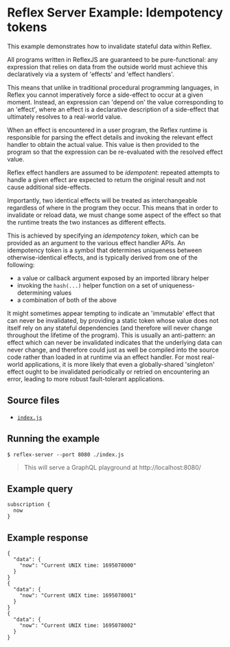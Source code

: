 # Reflex Server Example: Idempotency tokens

This example demonstrates how to invalidate stateful data within Reflex.

All programs written in ReflexJS are guaranteed to be pure-functional: any expression that relies on data from the outside world must achieve this declaratively via a system of 'effects' and 'effect handlers'.

This means that unlike in traditional procedural programming languages, in Reflex you cannot imperatively force a side-effect to occur at a given moment. Instead, an expression can 'depend on' the value corresponding to an 'effect', where an effect is a declarative description of a side-effect that ultimately resolves to a real-world value.

When an effect is encountered in a user program, the Reflex runtime is responsible for parsing the effect details and invoking the relevant effect handler to obtain the actual value. This value is then provided to the program so that the expression can be re-evaluated with the resolved effect value.

Reflex effect handlers are assumed to be *idempotent*: repeated attempts to handle a given effect are expected to return the original result and not cause additional side-effects.

Importantly, two identical effects will be treated as interchangeable regardless of where in the program they occur. This means that in order to invalidate or reload data, we must change some aspect of the effect so that the runtime treats the two instances as different effects.

This is achieved by specifying an *idempotency token*, which can be provided as an argument to the various effect handler APIs. An idempotency token is a symbol that determines uniqueness between otherwise-identical effects, and is typically derived from one of the following:

- a value or callback argument exposed by an imported library helper
- invoking the `hash(...)` helper function on a set of uniqueness-determining values
- a combination of both of the above

It might sometimes appear tempting to indicate an 'immutable' effect that can never be invalidated, by providing a static token whose value does not itself rely on any stateful dependencies (and therefore will never change throughout the lifetime of the program). This is usually an anti-pattern: an effect which can never be invalidated indicates that the underlying data can never change, and therefore could just as well be compiled into the source code rather than loaded in at runtime via an effect handler. For most real-world applications, it is more likely that even a globally-shared 'singleton' effect ought to be invalidated periodically or retried on encountering an error, leading to more robust fault-tolerant applications.

## Source files

- [`index.js`](./index.js)

## Running the example

```shell
$ reflex-server --port 8080 ./index.js
```
> This will serve a GraphQL playground at http://localhost:8080/

## Example query

```
subscription {
  now
}
```

## Example response

```
{
  "data": {
    "now": "Current UNIX time: 1695078000"
  }
}
{
  "data": {
    "now": "Current UNIX time: 1695078001"
  }
}
{
  "data": {
    "now": "Current UNIX time: 1695078002"
  }
}
```
